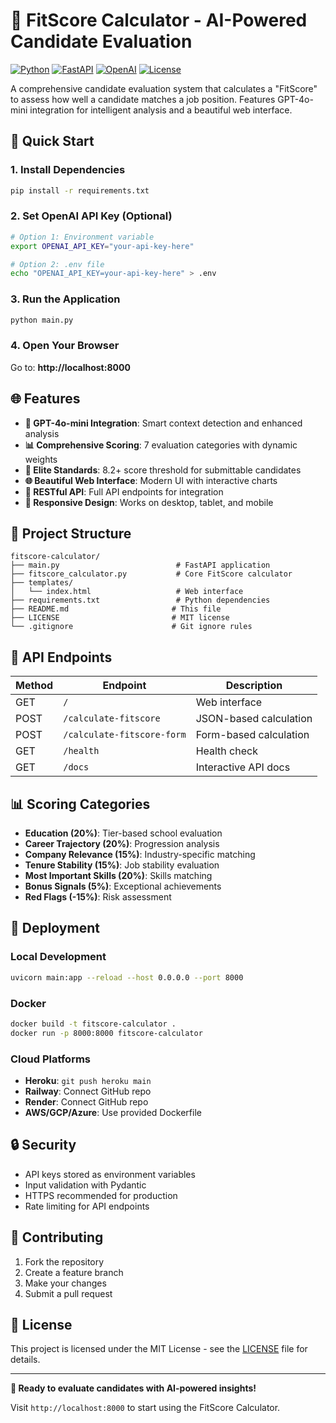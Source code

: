 # 🤖 FitScore Calculator - AI-Powered Candidate Evaluation

[![Python](https://img.shields.io/badge/Python-3.9+-blue.svg)](https://www.python.org/downloads/)
[![FastAPI](https://img.shields.io/badge/FastAPI-0.104+-green.svg)](https://fastapi.tiangolo.com/)
[![OpenAI](https://img.shields.io/badge/OpenAI-GPT--4o--mini-purple.svg)](https://openai.com/)
[![License](https://img.shields.io/badge/License-MIT-yellow.svg)](LICENSE)

A comprehensive candidate evaluation system that calculates a "FitScore" to assess how well a candidate matches a job position. Features GPT-4o-mini integration for intelligent analysis and a beautiful web interface.

## 🚀 Quick Start

### **1. Install Dependencies**
```bash
pip install -r requirements.txt
```

### **2. Set OpenAI API Key (Optional)**
```bash
# Option 1: Environment variable
export OPENAI_API_KEY="your-api-key-here"

# Option 2: .env file
echo "OPENAI_API_KEY=your-api-key-here" > .env
```

### **3. Run the Application**
```bash
python main.py
```

### **4. Open Your Browser**
Go to: **http://localhost:8000**

## 🌐 Features

- **🤖 GPT-4o-mini Integration**: Smart context detection and enhanced analysis
- **📊 Comprehensive Scoring**: 7 evaluation categories with dynamic weights
- **🎯 Elite Standards**: 8.2+ score threshold for submittable candidates
- **🌐 Beautiful Web Interface**: Modern UI with interactive charts
- **🔌 RESTful API**: Full API endpoints for integration
- **📱 Responsive Design**: Works on desktop, tablet, and mobile

## 📁 Project Structure

```
fitscore-calculator/
├── main.py                          # FastAPI application
├── fitscore_calculator.py           # Core FitScore calculator
├── templates/
│   └── index.html                   # Web interface
├── requirements.txt                 # Python dependencies
├── README.md                       # This file
├── LICENSE                         # MIT license
└── .gitignore                      # Git ignore rules
```

## 🔌 API Endpoints

| Method | Endpoint | Description |
|--------|----------|-------------|
| GET | `/` | Web interface |
| POST | `/calculate-fitscore` | JSON-based calculation |
| POST | `/calculate-fitscore-form` | Form-based calculation |
| GET | `/health` | Health check |
| GET | `/docs` | Interactive API docs |

## 📊 Scoring Categories

- **Education (20%)**: Tier-based school evaluation
- **Career Trajectory (20%)**: Progression analysis
- **Company Relevance (15%)**: Industry-specific matching
- **Tenure Stability (15%)**: Job stability evaluation
- **Most Important Skills (20%)**: Skills matching
- **Bonus Signals (5%)**: Exceptional achievements
- **Red Flags (-15%)**: Risk assessment

## 🚀 Deployment

### **Local Development**
```bash
uvicorn main:app --reload --host 0.0.0.0 --port 8000
```

### **Docker**
```bash
docker build -t fitscore-calculator .
docker run -p 8000:8000 fitscore-calculator
```

### **Cloud Platforms**
- **Heroku**: `git push heroku main`
- **Railway**: Connect GitHub repo
- **Render**: Connect GitHub repo
- **AWS/GCP/Azure**: Use provided Dockerfile

## 🔒 Security

- API keys stored as environment variables
- Input validation with Pydantic
- HTTPS recommended for production
- Rate limiting for API endpoints

## 🤝 Contributing

1. Fork the repository
2. Create a feature branch
3. Make your changes
4. Submit a pull request

## 📄 License

This project is licensed under the MIT License - see the [LICENSE](LICENSE) file for details.

---

**🎉 Ready to evaluate candidates with AI-powered insights!**

Visit `http://localhost:8000` to start using the FitScore Calculator. 
